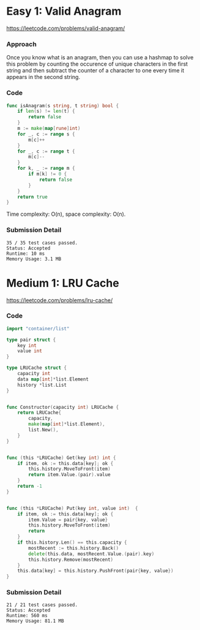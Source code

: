 # Easy 1: Valid Anagram

https://leetcode.com/problems/valid-anagram/

### Approach

Once you know what is an anagram, then you can use a hashmap to solve this problem by counting the occurence of unique characters in the first string and then subtract the counter of a character to one every time it appears in the second string.

### Code

```go
func isAnagram(s string, t string) bool {
	if len(s) != len(t) {
		return false
	}
	m := make(map[rune]int)
	for _, c := range s {
		m[c]++
	}
	for _, c := range t {
		m[c]--
	}
	for k, _ := range m {
		if m[k] != 0 {
			return false
		}
	}
	return true
}
```

Time complexity: O(n), space complexity: O(n).

### Submission Detail

```
35 / 35 test cases passed.
Status: Accepted
Runtime: 10 ms
Memory Usage: 3.1 MB
```

# Medium 1: LRU Cache

https://leetcode.com/problems/lru-cache/

### Code

```go
import "container/list"

type pair struct {
	key int
	value int
}

type LRUCache struct {
	capacity int
	data map[int]*list.Element
	history *list.List
}


func Constructor(capacity int) LRUCache {
	return LRUCache{
		capacity,
		make(map[int]*list.Element),
		list.New(),
	}
}


func (this *LRUCache) Get(key int) int {
	if item, ok := this.data[key]; ok {
		this.history.MoveToFront(item)
		return item.Value.(pair).value
	}
	return -1
}


func (this *LRUCache) Put(key int, value int)  {
	if item, ok := this.data[key]; ok {
		item.Value = pair{key, value}
		this.history.MoveToFront(item)
		return
	}
	if this.history.Len() == this.capacity {
		mostRecent := this.history.Back()
		delete(this.data, mostRecent.Value.(pair).key)
		this.history.Remove(mostRecent)
	}
	this.data[key] = this.history.PushFront(pair{key, value})
}
```

### Submission Detail

```
21 / 21 test cases passed.
Status: Accepted
Runtime: 560 ms
Memory Usage: 81.1 MB
```
